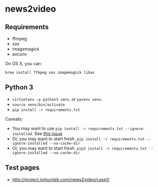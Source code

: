 # news2video

## Requirements

* ffmpeg
* sox
* imagemagick
* avconv

On OS X, you can:

```
brew install ffmpeg sox imagemagick libav
```

## Python 3

* `virtualenv -p python3 venv`, or `pyvenv venv`.
* `source venv/bin/activate`
* `pip install -r requirements.txt`

Caveats:

* You may want to use `pip install -r requirements.txt --ignore-installed`. See [this issue](https://github.com/pypa/pip/issues/333)
* Or, you may want to start fresh. `pip install -r requirements.txt --ignore-installed --no-cache-dir`
* Or, you may want to start fresh. `pip3 install -r requirements.txt --ignore-installed --no-cache-dir`

## Test pages

* <http://project.initiumlab.com/news2video/case1/>

